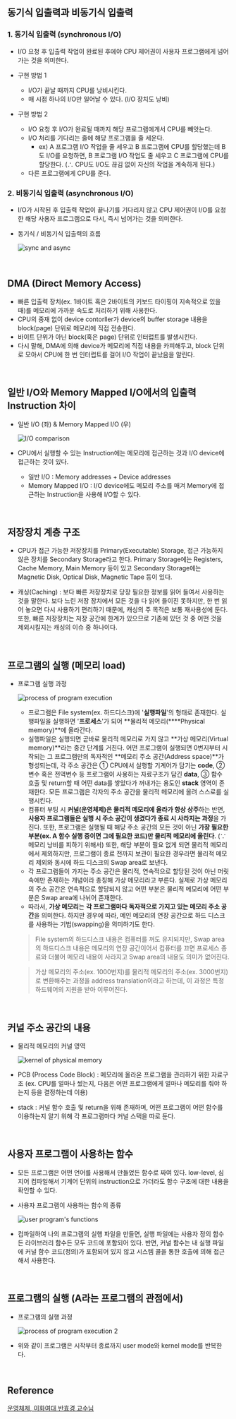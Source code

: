 ## 동기식 입출력과 비동기식 입출력

### 1. 동기식 입출력 (synchronous I/O)

* I/O 요청 후 입출력 작업이 완료된 후에야 CPU 제어권이 사용자 프로그램에게 넘어가는 것을 의미한다. 

* 구현 방법 1
  * I/O가 끝날 때까지 CPU를 낭비시킨다.
  * 매 시점 하나의 I/O만 일어날 수 있다. (I/O 장치도 낭비)

* 구현 방법 2
  * I/O 요청 후 I/O가 완료될 때까지 해당 프로그램에게서 CPU를 빼앗는다.
  * I/O 처리를 기다리는 줄에 해당 프로그램을 줄 세운다.
    * ex) A 프로그램 I/O 작업을 줄 세우고 B 프로그램에 CPU를 할당했는데 B도 I/O를 요청하면, B 프로그램 I/O 작업도 줄 세우고 C 프로그램에 CPU를 할당한다. (∴ CPU도 I/O도 끊김 없이 자신의 작업을 계속하게 된다.)
  * 다른 프로그램에게 CPU를 준다.

###  2. 비동기식 입출력 (asynchronous I/O)

* I/O가 시작된 후 입출력 작업이 끝나기를 기다리지 않고 CPU 제어권이 I/O를 요청한 해당 사용자 프로그램으로 다시, 즉시 넘어가는 것을 의미한다.

* 동기식 / 비동기식 입출력의 흐름

  ![sync and async](../image/os_img/sync_async.png)

​    

## DMA (Direct Memory Access)

* 빠른 입출력 장치(ex. 1바이트 혹은 2바이트의 키보드 타이핑이 지속적으로 있을 때)를 메모리에 가까운 속도로 처리하기 위해 사용한다.
* CPU의 중재 없이 device contorller가 device의 buffer storage 내용을 block(page) 단위로 메모리에 직접 전송한다.
* 바이트 단위가 아닌 block(혹은 page) 단위로 인터럽트를 발생시킨다.
* 다시 말해, DMA에 의해 device가 메모리에 직접 내용을 카피해두고, block 단위로 모아서 CPU에 한 번 인터럽트를 걸어 I/O 작업이 끝났음을 알린다.

​    

## 일반 I/O와 Memory Mapped I/O에서의 입출력 Instruction 차이

* 일반 I/O (좌) & Memory Mapped I/O (우)

  ![I/O comparison](../image/os_img/IO_comp.png)

* CPU에서 실행할 수 있는 Instruction에는 메모리에 접근하는 것과 I/O device에 접근하는 것이 있다.
  * 일반 I/O : Memory addresses + Device addresses
  * Memory Mapped I/O : I/O device에도 메모리 주소를 매겨 Memory에 접근하는 Instruction을 사용해 I/O할 수 있다.

​    

## 저장장치 계층 구조

* CPU가 접근 가능한 저장장치를 Primary(Executable) Storage, 접근 가능하지 않은 장치를 Secondary Storage라고 한다. Primary Storage에는 Registers, Cache Memory, Main Memory 등이 있고 Secondary Storage에는 Magnetic Disk, Optical Disk, Magnetic Tape 등이 있다.

* 캐싱(Caching) : 보다 빠른 저장장치로 당장 필요한 정보를 읽어 들여서 사용하는 것을 말한다. 보다 느린 저장 장치에서 모든 것을 다 읽어 들이진 못하지만, 한 번 읽어 놓으면 다시 사용하기 편리하기 때문에, 캐싱의 주 목적은 보통 재사용성에 둔다. 또한, 빠른 저장장치는 저장 공간에 한계가 있으므로 기존에 있던 것 중 어떤 것을 제외시킬지는 캐싱의 이슈 중 하나이다.

​    

## 프로그램의 실행 (메모리 load) 

* 프로그램 실행 과정

  ![process of program execution](../image/os_img/process_of_program.png)
  * 프로그램은 File system(ex. 하드디스크)에 '**실행파일**'의 형태로 존재한다. 실행파일을 실행하면 '**프로세스**'가 되어 **물리적 메모리(****Physical memory)**에 올라간다.
  * 실행파일은 실행되면 곧바로 물리적 메모리로 가지 않고 **가상 메모리(Virtual memory)**라는 중간 단계를 거친다. 어떤 프로그램이 실행되면 0번지부터 시작되는 그 프로그램만의 독자적인 **메모리 주소 공간(Address space)**가 형성되는데, 각 주소 공간은 ① CPU에서 실행할 기계어가 담기는 **code**, ② 변수 혹은 전역변수 등 프로그램이 사용하는 자료구조가 담긴 **data**, ③ 함수 호출 및 return할 때 어떤 data를 쌓았다가 꺼내가는 용도인 **stack** 영역이 존재한다. 모든 프로그램은 각자의 주소 공간을 물리적 메모리에 올려 스스로를 실행시킨다.
  * 컴퓨터 부팅 시 **커널(운영체제)은 물리적 메모리에 올라가 항상 상주**하는 반면, **사용자 프로그램들은 실행 시 주소 공간이 생겼다가 종료 시 사라지는 과정**을 가진다. 또한, 프로그램은 실행될 때 해당 주소 공간의 모든 것이 아닌 **가장 필요한 부분(ex. A 함수 실행 중이면 그에 필요한 코드)만 물리적 메모리에 올린다**. (∵ 메모리 낭비를 피하기 위해서) 또한, 해당 부분이 필요 없게 되면 물리적 메모리에서 제외하지만, 프로그램이 종료 전까지 보관이 필요한 경우라면 물리적 메모리 제외와 동시에 하드 디스크의 Swap area로 보낸다.
  * 각 프로그램들이 가지는 주소 공간은 물리적, 연속적으로 할당된 것이 아닌 머릿속에만 존재하는 개념이라 총칭해 가상 메모리라고 부른다. 실제로 가상 메모리의 주소 공간은 연속적으로 할당되지 않고 어떤 부분은 물리적 메모리에 어떤 부분은 Swap area에 나뉘어 존재한다. 
  * 따라서, **가상 메모리**는 **각 프로그램마다 독자적으로 가지고 있는 메모리 주소 공간**을 의미한다. 하지만 경우에 따라, 메인 메모리의 연장 공간으로 하드 디스크를 사용하는 기법(swapping)을 의미하기도 한다.

  > File system의 하드디스크 내용은 컴퓨터를 꺼도 유지되지만, Swap area의 하드디스크 내용은 메모리의 연장 공간이어서 컴퓨터를 끄면 프로세스 종료와 더불어 메모리 내용이 사라지고 Swap area의 내용도 의미가 없어진다.

  > 가상 메모리의 주소(ex. 1000번지)를 물리적 메모리의 주소(ex. 3000번지)로 변환해주는 과정을 address translation이라고 하는데, 이 과정은 특정 하드웨어의 지원을 받아 이루어진다.

​    

## 커널 주소 공간의 내용

* 물리적 메모리의 커널 영역

  ![kernel of physical memory](C:\Users\sungyoon\git\EIL\image\os_img\physical_memory.png)

* PCB (Process Code Block) : 메모리에 올라온 프로그램을 관리하기 위한 자료구조 (ex. CPU를 얼마나 썼는지, 다음은 어떤 프로그램에게 얼마나 메모리를 줘야 하는지 등을 결정하는데 이용)

* stack : 커널 함수 호출 및 return을 위해 존재하며, 어떤 프로그램이 어떤 함수를 이용하는지 알기 위해 각 프로그램마다 커널 스택을 따로 둔다.

​    

## 사용자 프로그램이 사용하는 함수

* 모든 프로그램은 어떤 언어를 사용해서 만들었든 함수로 짜여 있다. low-level, 심지어 컴파일해서 기계어 단위의 instruction으로 가더라도 함수 구조에 대한 내용을 확인할 수 있다.

* 사용자 프로그램이 사용하는 함수의 종류

  ![user program's functions](C:\Users\sungyoon\git\EIL\image\os_img\user_func.png)

* 컴파일하여 나의 프로그램의 실행 파일을 만들면, 실행 파일에는 사용자 정의 함수든 라이브러리 함수든 모두 코드에 포함되어 있다. 반면, 커널 함수는 내 실행 파일에 커널 함수 코드(정의)가 포함되어 있지 않고 시스템 콜을 통한 호출에 의해 접근해서 사용한다.

​    

## 프로그램의 실행 (A라는 프로그램의 관점에서)

* 프로그램의 실행 과정

  ![process of program execution 2](../image/os_img/process_of_program_2.png)
* 위와 같이 프로그램은 시작부터 종료까지 user mode와 kernel mode를 반복한다.

​    

## Reference

[운영체제, 이화여대 반효경 교수님](http://www.kocw.net/home/search/kemView.do?kemId=1046323)